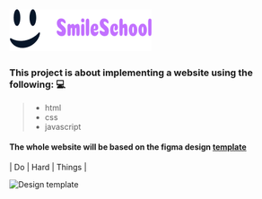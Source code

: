 ## ![smile pic](lolita_smile.png)

### This project is about implementing a website using the following: 💻
> - html
> - css
> - javascript

#### The whole website will be based on the figma design [template](https://intranet.alxswe.com/rltoken/aGNsZzxZE92XAjRXDT0b4A)

| Do | Hard | Things |

![Design template](homepage.png)



